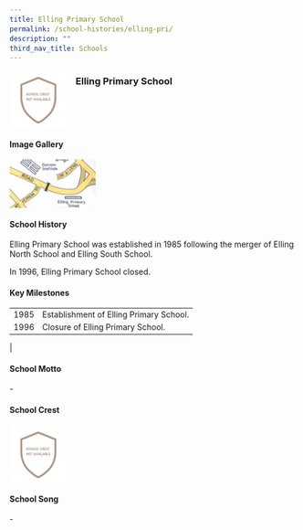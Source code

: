 ```yaml
---
title: Elling Primary School
permalink: /school-histories/elling-pri/
description: ""
third_nav_title: Schools
---
```

<img src="/images/ellingpri1.png" style="width:20%;margin-right:15px;" align = "left">

### **Elling Primary School**

<br clear="left">

#### **Image Gallery**

<p><a href="https://d1yxymztqoj7qn.amplifyapp.com/images/ellingpri2.jpg">  
<img src="/images/ellingpri2.jpg" style="width:30%;margin-right:15px;" align = "left">
</a></p>

<br clear="left">

#### **School History**
Elling Primary School was established in 1985 following the merger of Elling North School and Elling South School.  
  
In 1996, Elling Primary School closed.

#### **Key Milestones**

|  |  |
|:---:|---|
| 1985 | Establishment of Elling Primary School. |
| 1996 | Closure of Elling Primary School. |
|

#### **School Motto**
\-

#### **School Crest**
<img src="/images/ellingpri1.png" style="width:20%;margin-right:15px;" align = "left">

<br clear="left">

#### **School Song**
\-